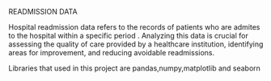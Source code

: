 READMISSION DATA

Hospital readmission data refers to the records of patients who are admites  to the hospital within a specific period . Analyzing this data is crucial for assessing the quality of care provided by a healthcare institution, identifying areas for improvement, and reducing avoidable readmissions.

Libraries that used in this project are pandas,numpy,matplotlib and seaborn
